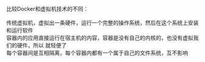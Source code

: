 比较Docker和虚拟机技术的不同： <br/>
<br/>
传统虚拟机，虚拟出一条硬件，运行一个完整的操作系统，然后在这个系统上安装和运行软件 <br/>
容器内的应用直接运行在宿主机的内容，容器是没有自己的内核的，也没有虚拟我们的硬件，所以 就轻便了 <br/>
每个容器间是互相隔离，每个容器内都有一个属于自己的文件系统，互不影响 <br/>
